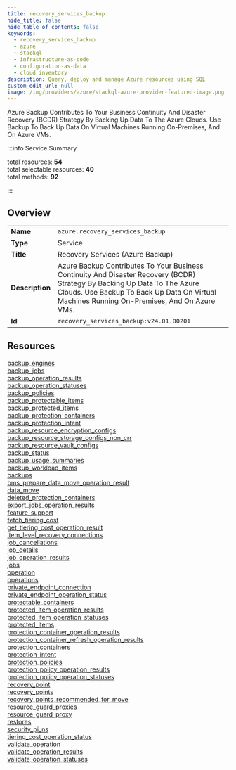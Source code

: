 ```yaml
---
title: recovery_services_backup
hide_title: false
hide_table_of_contents: false
keywords:
  - recovery_services_backup
  - azure
  - stackql
  - infrastructure-as-code
  - configuration-as-data
  - cloud inventory
description: Query, deploy and manage Azure resources using SQL
custom_edit_url: null
image: /img/providers/azure/stackql-azure-provider-featured-image.png
---
```

Azure Backup Contributes To Your Business Continuity And Disaster Recovery (BCDR) Strategy By Backing Up Data To The Azure Clouds. Use Backup To Back Up Data On Virtual Machines Running On-Premises, And On Azure VMs.  
    
:::info Service Summary

<div class="row">
<div class="providerDocColumn">
<span>total resources:&nbsp;<b>54</b></span><br />
<span>total selectable resources:&nbsp;<b>40</b></span><br />
<span>total methods:&nbsp;<b>92</b></span><br />
</div>
</div>

:::

## Overview
<table><tbody>
<tr><td><b>Name</b></td><td><code>azure.recovery_services_backup</code></td></tr>
<tr><td><b>Type</b></td><td>Service</td></tr>
<tr><td><b>Title</b></td><td>Recovery Services (Azure Backup)</td></tr>
<tr><td><b>Description</b></td><td>Azure Backup Contributes To Your Business Continuity And Disaster Recovery (BCDR) Strategy By Backing Up Data To The Azure Clouds. Use Backup To Back Up Data On Virtual Machines Running On-Premises, And On Azure VMs.</td></tr>
<tr><td><b>Id</b></td><td><code>recovery_services_backup:v24.01.00201</code></td></tr>
</tbody></table>

## Resources
<div class="row">
<div class="providerDocColumn">
<a href="/providers/azure/recovery_services_backup/backup_engines/">backup_engines</a><br />
<a href="/providers/azure/recovery_services_backup/backup_jobs/">backup_jobs</a><br />
<a href="/providers/azure/recovery_services_backup/backup_operation_results/">backup_operation_results</a><br />
<a href="/providers/azure/recovery_services_backup/backup_operation_statuses/">backup_operation_statuses</a><br />
<a href="/providers/azure/recovery_services_backup/backup_policies/">backup_policies</a><br />
<a href="/providers/azure/recovery_services_backup/backup_protectable_items/">backup_protectable_items</a><br />
<a href="/providers/azure/recovery_services_backup/backup_protected_items/">backup_protected_items</a><br />
<a href="/providers/azure/recovery_services_backup/backup_protection_containers/">backup_protection_containers</a><br />
<a href="/providers/azure/recovery_services_backup/backup_protection_intent/">backup_protection_intent</a><br />
<a href="/providers/azure/recovery_services_backup/backup_resource_encryption_configs/">backup_resource_encryption_configs</a><br />
<a href="/providers/azure/recovery_services_backup/backup_resource_storage_configs_non_crr/">backup_resource_storage_configs_non_crr</a><br />
<a href="/providers/azure/recovery_services_backup/backup_resource_vault_configs/">backup_resource_vault_configs</a><br />
<a href="/providers/azure/recovery_services_backup/backup_status/">backup_status</a><br />
<a href="/providers/azure/recovery_services_backup/backup_usage_summaries/">backup_usage_summaries</a><br />
<a href="/providers/azure/recovery_services_backup/backup_workload_items/">backup_workload_items</a><br />
<a href="/providers/azure/recovery_services_backup/backups/">backups</a><br />
<a href="/providers/azure/recovery_services_backup/bms_prepare_data_move_operation_result/">bms_prepare_data_move_operation_result</a><br />
<a href="/providers/azure/recovery_services_backup/data_move/">data_move</a><br />
<a href="/providers/azure/recovery_services_backup/deleted_protection_containers/">deleted_protection_containers</a><br />
<a href="/providers/azure/recovery_services_backup/export_jobs_operation_results/">export_jobs_operation_results</a><br />
<a href="/providers/azure/recovery_services_backup/feature_support/">feature_support</a><br />
<a href="/providers/azure/recovery_services_backup/fetch_tiering_cost/">fetch_tiering_cost</a><br />
<a href="/providers/azure/recovery_services_backup/get_tiering_cost_operation_result/">get_tiering_cost_operation_result</a><br />
<a href="/providers/azure/recovery_services_backup/item_level_recovery_connections/">item_level_recovery_connections</a><br />
<a href="/providers/azure/recovery_services_backup/job_cancellations/">job_cancellations</a><br />
<a href="/providers/azure/recovery_services_backup/job_details/">job_details</a><br />
<a href="/providers/azure/recovery_services_backup/job_operation_results/">job_operation_results</a><br />
</div>
<div class="providerDocColumn">
<a href="/providers/azure/recovery_services_backup/jobs/">jobs</a><br />
<a href="/providers/azure/recovery_services_backup/operation/">operation</a><br />
<a href="/providers/azure/recovery_services_backup/operations/">operations</a><br />
<a href="/providers/azure/recovery_services_backup/private_endpoint_connection/">private_endpoint_connection</a><br />
<a href="/providers/azure/recovery_services_backup/private_endpoint_operation_status/">private_endpoint_operation_status</a><br />
<a href="/providers/azure/recovery_services_backup/protectable_containers/">protectable_containers</a><br />
<a href="/providers/azure/recovery_services_backup/protected_item_operation_results/">protected_item_operation_results</a><br />
<a href="/providers/azure/recovery_services_backup/protected_item_operation_statuses/">protected_item_operation_statuses</a><br />
<a href="/providers/azure/recovery_services_backup/protected_items/">protected_items</a><br />
<a href="/providers/azure/recovery_services_backup/protection_container_operation_results/">protection_container_operation_results</a><br />
<a href="/providers/azure/recovery_services_backup/protection_container_refresh_operation_results/">protection_container_refresh_operation_results</a><br />
<a href="/providers/azure/recovery_services_backup/protection_containers/">protection_containers</a><br />
<a href="/providers/azure/recovery_services_backup/protection_intent/">protection_intent</a><br />
<a href="/providers/azure/recovery_services_backup/protection_policies/">protection_policies</a><br />
<a href="/providers/azure/recovery_services_backup/protection_policy_operation_results/">protection_policy_operation_results</a><br />
<a href="/providers/azure/recovery_services_backup/protection_policy_operation_statuses/">protection_policy_operation_statuses</a><br />
<a href="/providers/azure/recovery_services_backup/recovery_point/">recovery_point</a><br />
<a href="/providers/azure/recovery_services_backup/recovery_points/">recovery_points</a><br />
<a href="/providers/azure/recovery_services_backup/recovery_points_recommended_for_move/">recovery_points_recommended_for_move</a><br />
<a href="/providers/azure/recovery_services_backup/resource_guard_proxies/">resource_guard_proxies</a><br />
<a href="/providers/azure/recovery_services_backup/resource_guard_proxy/">resource_guard_proxy</a><br />
<a href="/providers/azure/recovery_services_backup/restores/">restores</a><br />
<a href="/providers/azure/recovery_services_backup/security_pi_ns/">security_pi_ns</a><br />
<a href="/providers/azure/recovery_services_backup/tiering_cost_operation_status/">tiering_cost_operation_status</a><br />
<a href="/providers/azure/recovery_services_backup/validate_operation/">validate_operation</a><br />
<a href="/providers/azure/recovery_services_backup/validate_operation_results/">validate_operation_results</a><br />
<a href="/providers/azure/recovery_services_backup/validate_operation_statuses/">validate_operation_statuses</a><br />
</div>
</div>
